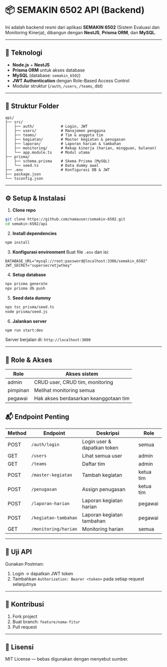 # 📦 SEMAKIN 6502 API (Backend)

Ini adalah backend resmi dari aplikasi **SEMAKIN 6502** (Sistem Evaluasi dan Monitoring Kinerja), dibangun dengan **NestJS**, **Prisma ORM**, dan **MySQL**.

---

## 🚀 Teknologi

- **Node.js** + **NestJS**
- **Prisma ORM** untuk akses database
- **MySQL** (database: `semakin_6502`)
- **JWT Authentication** dengan Role-Based Access Control
- Modular struktur (`/auth`, `/users`, `/teams`, dst)

---

## 📁 Struktur Folder

```
api/
├── src/
│   ├── auth/            # Login, JWT
│   ├── users/           # Manajemen pengguna
│   ├── teams/           # Tim & anggota tim
│   ├── kegiatan/        # Master kegiatan & penugasan
│   ├── laporan/         # Laporan harian & tambahan
│   ├── monitoring/      # Rekap kinerja (harian, mingguan, bulanan)
│   └── app.module.ts    # Modul utama
├── prisma/
│   ├── schema.prisma    # Skema Prisma (MySQL)
│   └── seed.ts          # Data dummy awal
├── .env                 # Konfigurasi DB & JWT
├── package.json
└── tsconfig.json
```

---

## ⚙️ Setup & Instalasi

1. **Clone repo**
```bash
git clone https://github.com/namauser/semakin-6502.git
cd semakin-6502/api
```

2. **Install dependencies**
```bash
npm install
```

3. **Konfigurasi environment**
Buat file `.env` dan isi:
```
DATABASE_URL="mysql://root:password@localhost:3306/semakin_6502"
JWT_SECRET="supersecretjwtkey"
```

4. **Setup database**
```bash
npx prisma generate
npx prisma db push
```

5. **Seed data dummy**
```bash
npx tsc prisma/seed.ts
node prisma/seed.js
```

6. **Jalankan server**
```bash
npm run start:dev
```

Server berjalan di: `http://localhost:3000`

---

## 🔐 Role & Akses

| Role       | Akses sistem |
|------------|------------------------------------------------|
| admin      | CRUD user, CRUD tim, monitoring |
| pimpinan   | Melihat monitoring semua |
| pegawai    | Hak akses berdasarkan keanggotaan tim |

## 📬 Endpoint Penting

| Method | Endpoint                   | Deskripsi                    | Role     |
|--------|----------------------------|------------------------------|----------|
| POST   | `/auth/login`              | Login user & dapatkan token  | semua    |
| GET    | `/users`                   | Lihat semua user             | admin    |
| GET    | `/teams`                   | Daftar tim                   | admin    |
| POST   | `/master-kegiatan`         | Tambah kegiatan              | ketua tim    |
| POST   | `/penugasan`               | Assign penugasan             | ketua tim    |
| POST   | `/laporan-harian`          | Laporan kegiatan harian      | pegawai  |
| POST   | `/kegiatan-tambahan`       | Laporan kegiatan tambahan    | pegawai  |
| GET    | `/monitoring/harian`       | Monitoring harian            | semua    |

---

## 🧪 Uji API

Gunakan Postman:
1. Login → dapatkan JWT token
2. Tambahkan `Authorization: Bearer <token>` pada setiap request selanjutnya

---

## 👥 Kontribusi

1. Fork project
2. Buat branch: `feature/nama-fitur`
3. Pull request

---

## 📄 Lisensi

MIT License — bebas digunakan dengan menyebut sumber.
